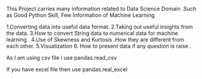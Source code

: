 This Project carries many information related to Data Science Domain .Such as Good Python Skill, Few Information of Machine Learning 

1.Converting data into useful data format.
2.Taking out useful insights from the data.
3.How to convert String data to numerical data for machine learning .
4.Use of Skewness and Kurtosis .How they are different from each other.
5.Visualization 
6. How to present data if any question is raise .


As I am using csv file i use pandas.read_csv 

If you have excel file then use pandas.real_excel

